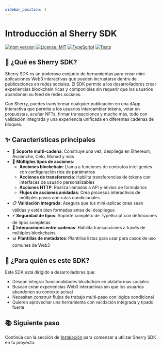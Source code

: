 ```yaml
---
sidebar_position: 1
---
```


# Introducción al Sherry SDK

[![npm version](https://img.shields.io/npm/v/@sherrylinks/sdk.svg)](https://www.npmjs.com/package/@sherrylinks/sdk)
[![License: MIT](https://img.shields.io/badge/License-MIT-blue.svg)](https://opensource.org/licenses/MIT)
[![TypeScript](https://img.shields.io/badge/TypeScript-4.9%2B-blue)](https://www.typescriptlang.org/)
[![Tests](https://img.shields.io/badge/Tests-Jest-green)](https://jestjs.io/)

## 🌟 ¿Qué es Sherry SDK?

Sherry SDK es un poderoso conjunto de herramientas para crear mini-aplicaciones Web3 interactivas que pueden incrustarse dentro de publicaciones en redes sociales. El SDK permite a los desarrolladores crear experiencias blockchain ricas y componibles sin requerir que los usuarios abandonen su feed de redes sociales.

Con Sherry, puedes transformar cualquier publicación en una dApp interactiva que permite a los usuarios intercambiar tokens, votar en propuestas, acuñar NFTs, firmar transacciones y mucho más, todo con validación integrada y una experiencia unificada en diferentes cadenas de bloques.

## ✨ Características principales

- 🔗 **Soporte multi-cadena**: Construye una vez, despliega en Ethereum, Avalanche, Celo, Monad y más
- 🧩 **Múltiples tipos de acciones**:
  - **Acciones blockchain**: Llama a funciones de contratos inteligentes con configuración rica de parámetros
  - **Acciones de transferencia**: Habilita transferencias de tokens con interfaces de usuario personalizables
  - **Acciones HTTP**: Realiza llamadas a API y envíos de formularios
  - **Flujos de acciones anidadas**: Crea procesos interactivos de múltiples pasos con rutas condicionales
- 📋 **Validación integrada**: Asegura que tus mini-aplicaciones sean válidas y estén bien formadas antes del despliegue
- ⚡ **Seguridad de tipos**: Soporte completo de TypeScript con definiciones de tipos completas
- 🔄 **Interacciones entre cadenas**: Habilita transacciones a través de múltiples blockchains
- 📊 **Plantillas de metadatos**: Plantillas listas para usar para casos de uso comunes de Web3

## 🚀 ¿Para quién es este SDK?

Este SDK está dirigido a desarrolladores que:
- Desean integrar funcionalidades blockchain en plataformas sociales
- Buscan crear experiencias Web3 interactivas sin que los usuarios abandonen su contexto actual
- Necesitan construir flujos de trabajo multi-paso con lógica condicional
- Quieren aprovechar una herramienta con validación integrada y tipado fuerte

## 📚 Siguiente paso

Continúa con la sección de [Instalación](./guia-empezar/instalacion.md) para comenzar a utilizar Sherry SDK en tu proyecto.
